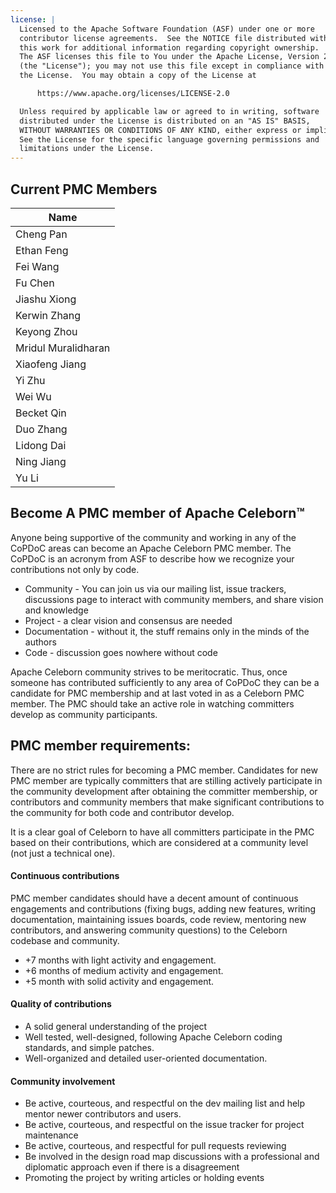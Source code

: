 ```yaml
---
license: |
  Licensed to the Apache Software Foundation (ASF) under one or more
  contributor license agreements.  See the NOTICE file distributed with
  this work for additional information regarding copyright ownership.
  The ASF licenses this file to You under the Apache License, Version 2.0
  (the "License"); you may not use this file except in compliance with
  the License.  You may obtain a copy of the License at

      https://www.apache.org/licenses/LICENSE-2.0

  Unless required by applicable law or agreed to in writing, software
  distributed under the License is distributed on an "AS IS" BASIS,
  WITHOUT WARRANTIES OR CONDITIONS OF ANY KIND, either express or implied.
  See the License for the specific language governing permissions and
  limitations under the License.
---
```


## Current PMC Members 

| Name                |
|---------------------|
| Cheng Pan           |
| Ethan Feng          |
| Fei Wang            |
| Fu Chen             |
| Jiashu Xiong        |
| Kerwin Zhang        |
| Keyong Zhou         |
| Mridul Muralidharan |
| Xiaofeng Jiang      |
| Yi Zhu              |
| Wei Wu              |
| Becket Qin          |
| Duo Zhang           |
| Lidong Dai          |
| Ning Jiang          |
| Yu Li               |


## Become A PMC member of Apache Celeborn™
Anyone being supportive of the community and working in any of the CoPDoC areas can become an Apache Celeborn PMC member. The CoPDoC is an acronym from ASF to describe how we recognize your contributions not only by code.

- Community - You can join us via our mailing list, issue trackers, discussions page to interact with community members, and share vision and knowledge
- Project - a clear vision and consensus are needed
- Documentation - without it, the stuff remains only in the minds of the authors
- Code - discussion goes nowhere without code


Apache Celeborn community strives to be meritocratic. Thus, once someone has contributed sufficiently to any area of CoPDoC they can be a candidate for PMC membership and at last voted in as a Celeborn PMC member. The PMC should take an active role in watching committers develop as community participants.

## PMC member requirements:
There are no strict rules for becoming a PMC member. Candidates for new PMC member are typically committers that are stilling actively participate in the community development after obtaining the committer membership, or contributors and community members that make significant contributions to the community for both code and contributor develop.

It is a clear goal of Celeborn to have all committers participate in the PMC based on their contributions, which are considered at a community level (not just a technical one).

#### Continuous contributions
PMC member candidates should have a decent amount of continuous engagements and contributions (fixing bugs, adding new features, writing documentation, maintaining issues boards, code review, mentoring new contributors, and answering community questions) to the Celeborn codebase and community.

- +7 months with light activity and engagement.
- +6 months of medium activity and engagement.
- +5 month with solid activity and engagement.

#### Quality of contributions
- A solid general understanding of the project
- Well tested, well-designed, following Apache Celeborn coding standards, and simple patches.
- Well-organized and detailed user-oriented documentation.

#### Community involvement
- Be active, courteous, and respectful on the dev mailing list and help mentor newer contributors and users.
- Be active, courteous, and respectful on the issue tracker for project maintenance
- Be active, courteous, and respectful for pull requests reviewing
- Be involved in the design road map discussions with a professional and diplomatic approach even if there is a disagreement
- Promoting the project by writing articles or holding events

